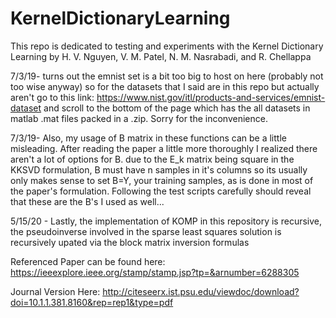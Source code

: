 # KernelDictionaryLearning
This repo is dedicated to testing and experiments with the Kernel Dictionary Learning by H. V. Nguyen, V. M. Patel, N. M. Nasrabadi, and R. Chellappa

7/3/19- turns out the emnist set is a bit too big to host on here (probably not too wise anyway) so for the datasets that I said are in this repo but actually aren't go to this link: https://www.nist.gov/itl/products-and-services/emnist-dataset    and scroll to the bottom of the page which has the all datasets in matlab .mat files packed in a .zip. Sorry for the inconvenience.

7/3/19- Also, my usage of B matrix in these functions can be a little misleading. After reading the paper a little more thoroughly I realized there aren't a lot of options for B. due to the E_k matrix being square in the KKSVD formulation, B must have n samples in it's columns so its usually only makes sense to set B=Y, your training samples, as is done in most of the paper's formulation. Following the test scripts carefully should reveal that these are the B's I used as well... 

5/15/20 - Lastly, the implementation of KOMP in this repository is recursive, the pseudoinverse involved in the sparse least squares solution is recursively upated via the block matrix inversion formulas

Referenced Paper can be found here: https://ieeexplore.ieee.org/stamp/stamp.jsp?tp=&arnumber=6288305

Journal Version Here: http://citeseerx.ist.psu.edu/viewdoc/download?doi=10.1.1.381.8160&rep=rep1&type=pdf
